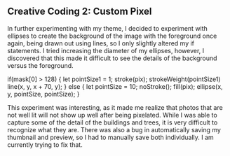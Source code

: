 ## Creative Coding 2: Custom Pixel

In further experimenting with my theme, I decided to experiment with ellipses to create the background of the image with the foreground once again, being drawn out using lines, so I only slightly altered my if statements. I tried increasing the diameter of my ellipses, however, I discovered that this made it difficult to see the details of the background versus the foreground.

if(mask[0] > 128) {
  let pointSize1 = 1;
  stroke(pix);
  strokeWeight(pointSize1)
  line(x, y, x + 70, y);
}
else {
  let pointSize = 10;
  noStroke();
  fill(pix);
  ellipse(x, y, pointSize, pointSize);
}

This experiment was interesting, as it made me realize that photos that are not well lit will not show up well after being pixelated. While I was able to capture some of the detail of the buildings and trees, it is very difficult to recognize what they are. There was also a bug in automatically saving my thumbnail and preview, so I had to manually save both individually. I am currently trying to fix that.
